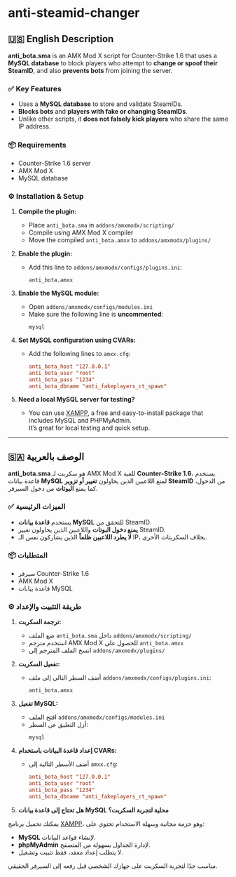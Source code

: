 # anti-steamid-changer

## 🇺🇸 English Description

**anti_bota.sma** is an AMX Mod X script for Counter-Strike 1.6 that uses a **MySQL database** to block players who attempt to **change or spoof their SteamID**, and also **prevents bots** from joining the server.

### ✅ Key Features
- Uses a **MySQL database** to store and validate SteamIDs.
- **Blocks bots** and **players with fake or changing SteamIDs**.
- Unlike other scripts, it **does not falsely kick players** who share the same IP address.

### 📦 Requirements
- Counter-Strike 1.6 server
- AMX Mod X
- MySQL database

### ⚙️ Installation & Setup

1. **Compile the plugin:**
   - Place `anti_bota.sma` in `addons/amxmodx/scripting/`
   - Compile using AMX Mod X compiler
   - Move the compiled `anti_bota.amxx` to `addons/amxmodx/plugins/`

2. **Enable the plugin:**
   - Add this line to `addons/amxmodx/configs/plugins.ini`:
     ```
     anti_bota.amxx
     ```

3. **Enable the MySQL module:**
   - Open `addons/amxmodx/configs/modules.ini`
   - Make sure the following line is **uncommented**:
     ```
     mysql
     ```

4. **Set MySQL configuration using CVARs:**
   - Add the following lines to `amxx.cfg`:
     ```cfg
     anti_bota_host "127.0.0.1"
     anti_bota_user "root"
     anti_bota_pass "1234"
     anti_bota_dbname "anti_fakeplayers_ct_spawn"
     ```

5. **Need a local MySQL server for testing?**
   - You can use [XAMPP](https://www.apachefriends.org/index.html), a free and easy-to-install package that includes MySQL and PHPMyAdmin.  
     It’s great for local testing and quick setup.     

---

## 🇸🇦 الوصف بالعربية

**anti_bota.sma** هو سكربت لـ AMX Mod X للعبة **Counter-Strike 1.6**، يستخدم قاعدة بيانات **MySQL** لمنع اللاعبين الذين يحاولون **تغيير أو تزوير SteamID** من الدخول، كما يمنع **البوتات** من دخول السيرفر.

### ✅ الميزات الرئيسية
- يستخدم **قاعدة بيانات MySQL** للتحقق من SteamID.
- **يمنع دخول البوتات** واللاعبين الذين يحاولون تغيير SteamID.
- **لا يطرد اللاعبين ظلماً** الذين يشاركون نفس الـ IP، بخلاف السكربتات الأخرى.

### 📦 المتطلبات
- سيرفر Counter-Strike 1.6
- AMX Mod X
- قاعدة بيانات MySQL

### ⚙️ طريقة التثبيت والإعداد

1. **ترجمة السكربت:**
   - ضع الملف `anti_bota.sma` داخل `addons/amxmodx/scripting/`
   - استخدم مترجم AMX Mod X للحصول على `anti_bota.amxx`
   - انسخ الملف المترجم إلى `addons/amxmodx/plugins/`

2. **تفعيل السكربت:**
   - أضف السطر التالي إلى ملف `addons/amxmodx/configs/plugins.ini`:
     ```
     anti_bota.amxx
     ```

3. **تفعيل MySQL:**
   - افتح الملف `addons/amxmodx/configs/modules.ini`
   - أزل التعليق عن السطر:
     ```
     mysql
     ```

4. **إعداد قاعدة البيانات باستخدام CVARs:**
   - أضف الأسطر التالية إلى `amxx.cfg`:
     ```cfg
     anti_bota_host "127.0.0.1"
     anti_bota_user "root"
     anti_bota_pass "1234"
     anti_bota_dbname "anti_fakeplayers_ct_spawn"
     ```
     
 5. **هل تحتاج إلى قاعدة بيانات MySQL محلية لتجربة السكربت؟**

   يمكنك تحميل برنامج [XAMPP](https://www.apachefriends.org/index.html)، وهو حزمة مجانية وسهلة الاستخدام تحتوي على:
   - **MySQL** لإنشاء قواعد البيانات.
   - **phpMyAdmin** لإدارة الجداول بسهولة من المتصفح.
   - لا يتطلب إعداد معقد، فقط تثبيت وتشغيل.

   مناسب جدًا لتجربة السكربت على جهازك الشخصي قبل رفعه إلى السيرفر الحقيقي.

